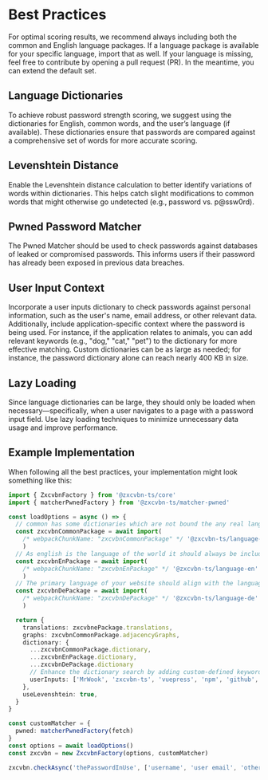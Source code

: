 # Best Practices
For optimal scoring results, we recommend always including both the common and English language packages. If a language package is available for your specific language, import that as well. If your language is missing, feel free to contribute by opening a pull request (PR). In the meantime, you can extend the default set.

## Language Dictionaries
To achieve robust password strength scoring, we suggest using the dictionaries for English, common words, and the user’s language (if available). These dictionaries ensure that passwords are compared against a comprehensive set of words for more accurate scoring.

## Levenshtein Distance
Enable the Levenshtein distance calculation to better identify variations of words within dictionaries. This helps catch slight modifications to common words that might otherwise go undetected (e.g., password vs. p@ssw0rd).

## Pwned Password Matcher
The Pwned Matcher should be used to check passwords against databases of leaked or compromised passwords. This informs users if their password has already been exposed in previous data breaches.

## User Input Context
Incorporate a user inputs dictionary to check passwords against personal information, such as the user's name, email address, or other relevant data. Additionally, include application-specific context where the password is being used. For instance, if the application relates to animals, you can add relevant keywords (e.g., "dog," "cat," "pet") to the dictionary for more effective matching. Custom dictionaries can be as large as needed; for instance, the password dictionary alone can reach nearly 400 KB in size.

## Lazy Loading
Since language dictionaries can be large, they should only be loaded when necessary—specifically, when a user navigates to a page with a password input field. Use lazy loading techniques to minimize unnecessary data usage and improve performance.

## Example Implementation
When following all the best practices, your implementation might look something like this:

```typescript
import { ZxcvbnFactory } from '@zxcvbn-ts/core'
import { matcherPwnedFactory } from '@zxcvbn-ts/matcher-pwned'

const loadOptions = async () => {
  // common has some dictionaries which are not bound the any real language like a password list
  const zxcvbnCommonPackage = await import(
    /* webpackChunkName: "zxcvbnCommonPackage" */ '@zxcvbn-ts/language-common'
    )
  // As english is the language of the world it should always be included
  const zxcvbnEnPackage = await import(
    /* webpackChunkName: "zxcvbnEnPackage" */ '@zxcvbn-ts/language-en'
    )
  // The primary language of your website should align with the language predominantly used by your user base.
  const zxcvbnDePackage = await import(
    /* webpackChunkName: "zxcvbnDePackage" */ '@zxcvbn-ts/language-de'
    )

  return {
    translations: zxcvbnePackage.translations,
    graphs: zxcvbnCommonPackage.adjacencyGraphs,
    dictionary: {
      ...zxcvbnCommonPackage.dictionary,
      ...zxcvbnEnPackage.dictionary,
      ...zxcvbnDePackage.dictionary
      // Enhance the dictionary search by adding custom-defined keywords to a personalized dictionary, enabling seamless and consistent searches for application-wide terms.
      userInputs: ['MrWook', 'zxcvbn-ts', 'vuepress', 'npm', 'github', 'typescript']
    },
    useLevenshtein: true,
  }
}

const customMatcher = {
  pwned: matcherPwnedFactory(fetch)
}
const options = await loadOptions()
const zxcvbn = new ZxcvbnFactory(options, customMatcher)

zxcvbn.checkAsync('thePasswordInUse', ['username', 'user email', 'other dynamic user content'])
```

